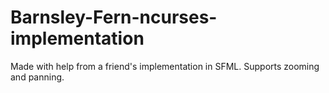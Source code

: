 # Barnsley-Fern-ncurses-implementation
Made with help from a friend's implementation in SFML. Supports zooming and panning.
